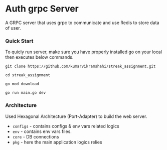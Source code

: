 # Auth grpc Server
A GRPC server that uses grpc to communicate and use Redis to store data of user.

### Quick Start
To quicly run server, make sure you have properly installed go on your local then executes below commands.

```
git clone https://github.com/kumarvikramshahi/streak_assignment.git
```

```
cd streak_assignment
```
```
go mod download
```
```
go run main.go dev
```

### Architecture
Used Hexagonal Architecture (Port-Adapter) to build the web server.

* `configs` - contains configs & env vars related logics
* `env` - contains env vars files.
* `core` - DB connections
* `pkg` - here the main application logics relies 

